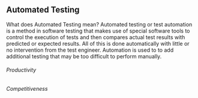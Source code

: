 ## Automated Testing  
What does Automated Testing mean?
Automated testing or test automation is a method in software testing that makes use of special software tools to control the execution of tests and then compares actual test results with predicted or expected results. All of this is done automatically with little or no intervention from the test engineer. Automation is used to to add additional testing that may be too difficult to perform manually.

###### Productivity


###### Competitiveness
